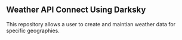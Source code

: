 ## Weather API Connect Using Darksky

This repository allows a user to create and maintian weather data for specific geographies.
